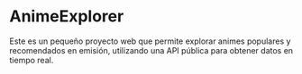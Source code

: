 # AnimeExplorer
Este es un pequeño proyecto web que permite explorar animes populares y recomendados en emisión, utilizando una API pública para obtener datos en tiempo real.
